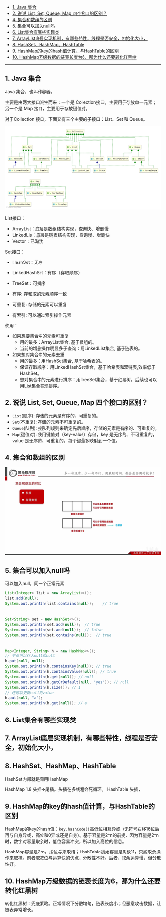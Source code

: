 - [1. Java 集合](#1-java-集合)
- [2. 说说 List, Set, Queue, Map 四个接口的区别？](#2-说说-list-set-queue-map-四个接口的区别)
- [4. 集合和数组的区别](#4-集合和数组的区别)
- [5. 集合可以加入null吗](#5-集合可以加入null吗)
- [6. List集合有哪些实现类](#6-list集合有哪些实现类)
- [7. ArrayList底层实现机制，有哪些特性，线程是否安全，初始化大小，](#7-arraylist底层实现机制有哪些特性线程是否安全初始化大小)
- [8. HashSet、HashMap、HashTable](#8-hashsethashmaphashtable)
- [9. HashMap的key的hash值计算，与HashTable的区别](#9-hashmap的key的hash值计算与hashtable的区别)
- [10. HashMap万级数据的链表长度为6，那为什么还要转化红黑树](#10-hashmap万级数据的链表长度为6那为什么还要转化红黑树)


---

## 1. Java 集合

Java 集合，也叫作容器。

主要是由两大接口派生而来：一个是 Collection接口，主要用于存放单一元素；另一个是 Map 接口，主要用于存放键值对。

对于Collection 接口，下面又有三个主要的子接口：List、Set 和 Queue。


![alt text](../../../images/image-114.png)


List接口：
- ArrayList：底层是数组结构实现，查询快、增删慢
- LinkedLis：底层是链表结构实现，查询慢、增删快
- Vector：已淘汰

Set接口：
- HashSet：无序
- LinkedHashSet：有序（存取顺序）
- TreeSet：可排序


- 有序: 存和取的元素顺序一致
- 可重复: 存储的元索可以重复
- 有索引: 可以通过索引操作元素

使用：
- 如果想要集合中的元素可重复
    - 用的最多：ArrayList集合, 基于数组的。
    - 当前的增删操作明显多于查询：用LinkedList集合, 基于链表的。
- 如果想对集合中的元素去重
    - 用的最多：用HashSet集合, 基于哈希表的。
    - 保证存取顺序：用LinkedHashSet集合，基于哈希表和双链表,效率低于HashSet。
    - 想对集合中的元素进行排序：用TreeSet集合，基于红黑树。后续也可以用List集合实现排序。

## 2. 说说 List, Set, Queue, Map 四个接口的区别？

-   `List`(顺序): 存储的元素是有序的、可重复的。
-   `Set`(不重复): 存储的元素不可重复的。
-   `Queue`(队列): 按队列规则来确定先后顺序，存储的元素是有序的、可重复的。
-   `Map`(键值对): 使用键值对（key-value）存储，key 是无序的、不可重复的，value 是无序的、可重复的，每个键最多映射到一个值。

## 4. 集合和数组的区别

![](../../../images/image_id=410910.jpg)


## 5. 集合可以加入null吗

可以加入null，同一个正常元素
```java
List<Integer> list = new ArrayList<>();
list.add(null);
System.out.println(list.contains(null));    // true


Set<String> set = new HashSet<>();
System.out.println(set.add(null));  // true
System.out.println(set.add(null));  // false
System.out.println(set.contains(null));  // true


Map<Integer, String> h = new HashMap<>();
// 不仅可以存入null和null
h.put(null, null);
System.out.println(h.containsKey(null)); // true
System.out.println(h.containsValue(null)); // true
System.out.println(h.get(null)); // null
System.out.println(h.getOrDefault(null, "yes")); // null
System.out.println(h.size()); // 1
// 还可以更新null的value
h.put(null, "a");
System.out.println(h.get(null)); // a
```

## 6. List集合有哪些实现类
## 7. ArrayList底层实现机制，有哪些特性，线程是否安全，初始化大小，

## 8. HashSet、HashMap、HashTable
HashSet内部就是调用HashMap

HashMap 1.8 头插→尾插。头插在多线程会死循环。
HashTable 头插，


## 9. HashMap的key的hash值计算，与HashTable的区别

HashMap的key的hash值：`key.hashCode()`高低位相互异或（无符号右移16位后再与自身异或，高位和0异或还是自身）。基于容量是2^n的前提，因为容量是2^n时，数字对容量取余时，低位容易冲突，所以加入高位的信息。

HashMap容量是2^n，按位与来取槽；HashTable初始容量是质数11，只能取余操作来取槽。前者取按位与运算快的优点，分散性不好。后者，取余运算慢，但分散性好。

## 10. HashMap万级数据的链表长度为6，那为什么还要转化红黑树

转化红黑树：兜底策略。正常情况下分散均匀，链表长度小；但恶意攻击数据，让链表异常增长。